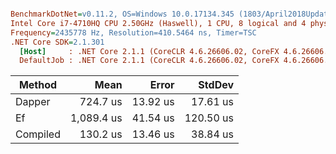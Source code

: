 ``` ini

BenchmarkDotNet=v0.11.2, OS=Windows 10.0.17134.345 (1803/April2018Update/Redstone4)
Intel Core i7-4710HQ CPU 2.50GHz (Haswell), 1 CPU, 8 logical and 4 physical cores
Frequency=2435778 Hz, Resolution=410.5464 ns, Timer=TSC
.NET Core SDK=2.1.301
  [Host]     : .NET Core 2.1.1 (CoreCLR 4.6.26606.02, CoreFX 4.6.26606.05), 64bit RyuJIT
  DefaultJob : .NET Core 2.1.1 (CoreCLR 4.6.26606.02, CoreFX 4.6.26606.05), 64bit RyuJIT


```
|   Method |       Mean |    Error |    StdDev |
|--------- |-----------:|---------:|----------:|
|   Dapper |   724.7 us | 13.92 us |  17.61 us |
|       Ef | 1,089.4 us | 41.54 us | 120.50 us |
| Compiled |   130.2 us | 13.46 us |  38.84 us |
